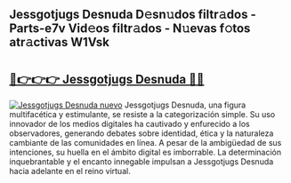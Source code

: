 ## Jessgotjugs Desnuda D𝚎sn𝚞dos filtr𝚊dos - Parts-e7v Vid𝚎os filtr𝚊dos - N𝚞evas f𝚘tos atr𝚊ctivas W1Vsk

# <h2><a href="http://mb1k4x.tromn.icu/?c=Jessgotjugs+Desnuda">🔗👉👉👉 Jessgotjugs Desnuda 🔗🔗</a></h2>

[![Jessgotjugs Desnuda nuevo](https://i.imgur.com/pEAQMta.gif)](http://mb1k4x.tromn.icu/?c=Jessgotjugs+Desnuda)
Jessgotjugs Desnuda, una figura multifacética y estimulante, se resiste a la categorización simple. Su uso innovador de los medios digitales ha cautivado y enfurecido a los observadores, generando debates sobre identidad, ética y la naturaleza cambiante de las comunidades en línea. A pesar de la ambigüedad de sus intenciones, su huella en el ámbito digital es imborrable. La determinación inquebrantable y el encanto innegable impulsan a Jessgotjugs Desnuda hacia adelante en el reino virtual.
